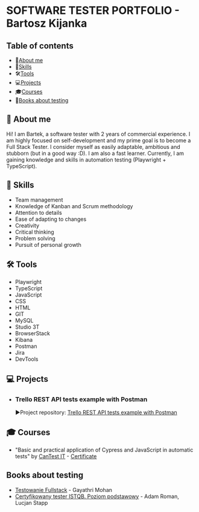# SOFTWARE TESTER PORTFOLIO - Bartosz Kijanka
## Table of contents
- 🔎[About me](#about-me)
- 🧠[Skills](#skills)
- 🛠️[Tools](#tools)
- 💻[Projects](#projects)
- 🎓[Courses](#courses)
- 📖[Books about testing](#books-about-testing)
## <a name="about-me">🔎 About me </a>
Hi! I am Bartek, a software tester with 2 years of commercial experience. I am highly focused on self-development and my prime goal is to become a Full Stack Tester. I consider myself as easily adaptable, ambitious and stubborn (but in a good way :D). I am also a fast learner. Currently, I am gaining knowledge and skills in automation testing (Playwright + TypeScript).
## <a name="skills">🧠 Skills </a>
- Team management
- Knowledge of Kanban and Scrum methodology
- Attention to details
- Ease of adapting to changes
- Creativity
- Critical thinking
- Problem solving
- Pursuit of personal growth
## <a name="tools">🛠️ Tools <a/>
- Playwright
- TypeScript
- JavaScript
- CSS
- HTML
- GIT
- MySQL
- Studio 3T
- BrowserStack
- Kibana
- Postman
- Jira
- DevTools
##  <a name="projects">💻 Projects </a>
- ### Trello REST API tests example with Postman
  ▶️Project repository: <a href="https://github.com/Barto52/Trello_REST_API" target="blank">Trello REST API tests example with Postman</a>
## 🎓 <a name="courses"> Courses </a>
- "Basic and practical application of Cypress and JavaScript in automatic tests" by [CanTest IT](https://www.cantest.it/) - [Certificate](https://github.com/Barto52/Portfolio/blob/main/Courses/Bartosz%20Kijanka%20Certyfikat%20Cypress%20%5BCANTEST%20IT%5D.pdf)

## <a name="books-about-testing">Books about testing </a>
- [Testowanie Fullstack](https://www.oreilly.com/library/view/full-stack-testing/9781098108120/) - Gayathri Mohan
- [Certyfikowany tester ISTQB. Poziom podstawowy](https://helion.pl/ksiazki/certyfikowany-tester-istqb-poziom-podstawowy-adam-roman-lucjan-stapp,ctispv.htm#format/d) - Adam Roman, Lucjan Stapp
